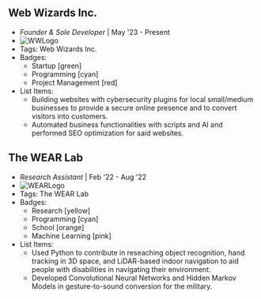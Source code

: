 ## Web Wizards Inc.
- *Founder & Sole Developer* | May '23 - Present
- ![WWLogo](/websiteportfolio/assets/WWLogo.png)
- Tags: Web Wizards Inc.
- Badges:
  - Startup [green]
  - Programming [cyan]
  - Project Management [red]
- List Items:
  - Building websites with cybersecurity plugins for local small/medium businesses to provide a secure online presence and to convert visitors into customers.
  - Automated business functionalities with scripts and AI and performed SEO optimization for said websites.

## The WEAR Lab
- *Research Assistant* | Feb '22 - Aug '22
- ![WEARLogo](/websiteportfolio/assets/WEARLogo.png)
- Tags: The WEAR Lab
- Badges:
  - Research [yellow]
  - Programming [cyan]
  - School [orange]
  - Machine Learning [pink]
- List Items:
  - Used Python to contribute in reseaching object recognition, hand tracking in 3D space, and LiDAR-based indoor navigation to aid people with disabilities in navigating their environment.
  - Developed Convolutional Neural Networks and Hidden Markov Models in gesture-to-sound conversion for the military.